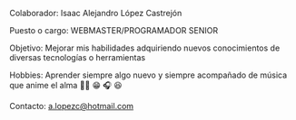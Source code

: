 Colaborador: Isaac Alejandro López Castrejón

Puesto o cargo: WEBMASTER/PROGRAMADOR SENIOR

Objetivo: Mejorar mis habilidades adquiriendo nuevos conocimientos de diversas tecnologías o herramientas

Hobbies: Aprender siempre algo nuevo y siempre acompañado de música que anime el alma 🙌🏻 😁 🎧 😆

Contacto: a.lopezc@hotmail.com
